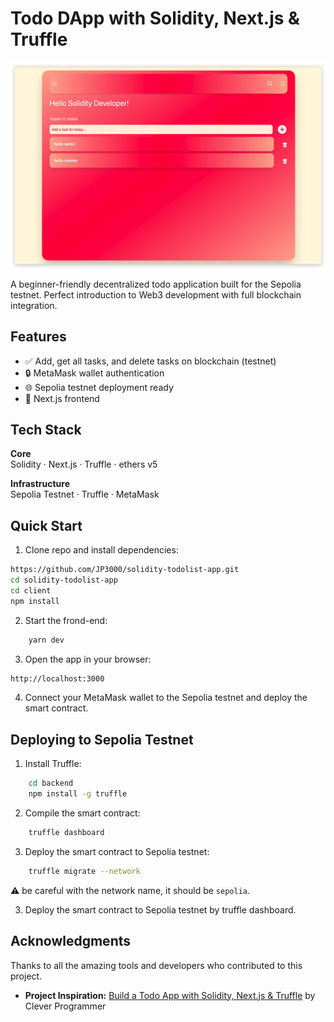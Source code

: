 # Todo DApp with Solidity, Next.js & Truffle

![DApp Preview](./public/screenShot.jpg)

A beginner-friendly decentralized todo application built for the Sepolia testnet. Perfect introduction to Web3 development with full blockchain integration.

## Features

- ✅ Add, get all tasks, and delete tasks on blockchain (testnet)
- 🔒 MetaMask wallet authentication
- 🌐 Sepolia testnet deployment ready
- 📱 Next.js frontend

## Tech Stack

**Core**  
Solidity · Next.js · Truffle · ethers v5 

**Infrastructure**  
Sepolia Testnet · Truffle · MetaMask  

## Quick Start

1. Clone repo and install dependencies:
```bash
https://github.com/JP3000/solidity-todolist-app.git
cd solidity-todolist-app
cd client 
npm install
```

2. Start the frond-end:
```bash
    yarn dev
```

3. Open the app in your browser:
```bash
http://localhost:3000
```

4. Connect your MetaMask wallet to the Sepolia testnet and deploy the smart contract.

## Deploying to Sepolia Testnet

1. Install Truffle:
```bash
    cd backend
    npm install -g truffle
```

2. Compile the smart contract:
```bash
    truffle dashboard
```
3. Deploy the smart contract to Sepolia testnet:
```bash
    truffle migrate --network
```
⚠️ be careful with the network name, it should be `sepolia`.

3. Deploy the smart contract to Sepolia testnet by truffle dashboard.

## Acknowledgments

Thanks to all the amazing tools and developers who contributed to this project.

- **Project Inspiration:** 
[Build a Todo App with Solidity, Next.js & Truffle](https://www.youtube.com/watch?v=awQTDVvYyjI) by Clever Programmer
